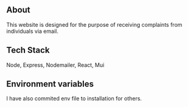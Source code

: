 ## About
This website is designed for the purpose of receiving complaints from individuals via email.

## Tech Stack
Node, Express, Nodemailer, React, Mui

## Environment variables
I have also commited env file to installation for others.
